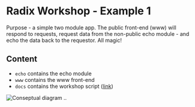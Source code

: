 # Radix Workshop - Example 1

Purpose - a simple two module app. The public front-end (www) will respond to requests, request data from the non-public echo module - and echo the data back to the requestor. All magic!

## Content

- `echo` contains the echo module
- `www` contains the www front-end
- `docs` contains the workshop script ([link](./docs/workshop.md))

![Conseptual diagram](./docs/smalldiagram.png)
..
